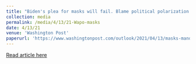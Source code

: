 ```yaml
---
title: "Biden's plea for masks will fail. Blame political polarization."
collection: media
permalink: /media/4/13/21-Wapo-masks
date: 4/13/21
venue: 'Washington Post'
paperurl: 'https://www.washingtonpost.com/outlook/2021/04/13/masks-mandate-partisanship-politics/'
---
```


<a href='https://www.washingtonpost.com/outlook/2021/04/13/masks-mandate-partisanship-politics/'>Read article here</a>
